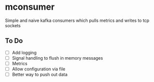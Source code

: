 # mconsumer
Simple and naive kafka consumers which pulls metrics and writes to tcp sockets

## To Do


- [ ] Add logging
- [ ] Signal handling to flush in memory messages  
- [ ] Metrics 
- [ ] Allow configuration via file
- [ ] Better way to push out data 
